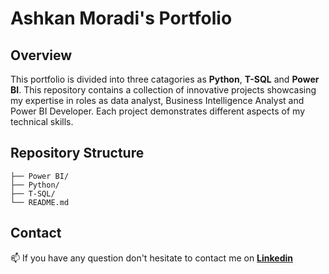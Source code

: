 # Ashkan Moradi's Portfolio

## Overview
This portfolio is divided into three catagories as **Python**, **T-SQL** and **Power BI**.
This repository contains a collection of innovative projects showcasing my expertise in roles as data analyst, Business Intelligence Analyst and Power BI Developer. 
Each project demonstrates different aspects of my technical skills.

## Repository Structure
```
├── Power BI/
├── Python/
├── T-SQL/
└── README.md
```
## Contact
📫 If you have any question don't hesitate to contact me on [**Linkedin**](https://www.linkedin.com/in/ashkan-moradi-33936278/)
